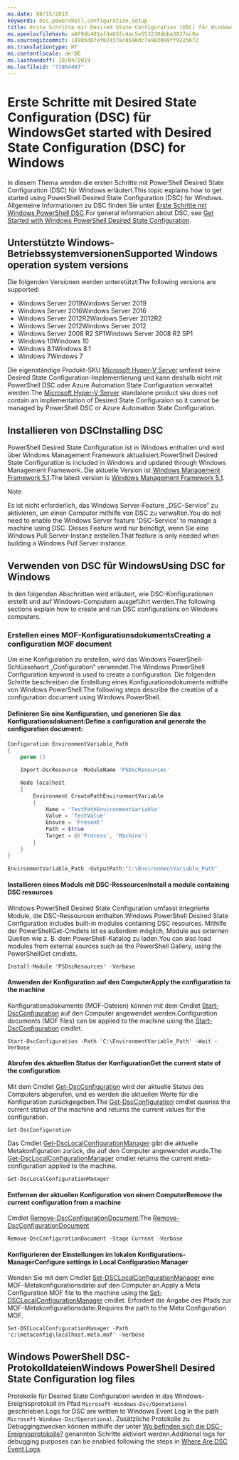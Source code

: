 ```yaml
---
ms.date: 08/15/2019
keywords: dsc,powershell,configuration,setup
title: Erste Schritte mit Desired State Configuration (DSC) für Windows
ms.openlocfilehash: a4f9db481afda65fc4ac5e553230dbba3037ac9a
ms.sourcegitcommit: 18985d07ef024378c8590dc7a983099ff9225672
ms.translationtype: HT
ms.contentlocale: de-DE
ms.lasthandoff: 10/04/2019
ms.locfileid: "71954407"
---
```

# <a name="get-started-with-desired-state-configuration-dsc-for-windows"></a><span data-ttu-id="f8f43-103">Erste Schritte mit Desired State Configuration (DSC) für Windows</span><span class="sxs-lookup"><span data-stu-id="f8f43-103">Get started with Desired State Configuration (DSC) for Windows</span></span>

<span data-ttu-id="f8f43-104">In diesem Thema werden die ersten Schritte mit PowerShell Desired State Configuration (DSC) für Windows erläutert.</span><span class="sxs-lookup"><span data-stu-id="f8f43-104">This topic explains how to get started using PowerShell Desired State Configuration (DSC) for Windows.</span></span>
<span data-ttu-id="f8f43-105">Allgemeine Informationen zu DSC finden Sie unter [Erste Schritte mit Windows PowerShell DSC](../overview/overview.md).</span><span class="sxs-lookup"><span data-stu-id="f8f43-105">For general information about DSC, see [Get Started with Windows PowerShell Desired State Configuration](../overview/overview.md).</span></span>

## <a name="supported-windows-operation-system-versions"></a><span data-ttu-id="f8f43-106">Unterstützte Windows-Betriebssystemversionen</span><span class="sxs-lookup"><span data-stu-id="f8f43-106">Supported Windows operation system versions</span></span>

<span data-ttu-id="f8f43-107">Die folgenden Versionen werden unterstützt:</span><span class="sxs-lookup"><span data-stu-id="f8f43-107">The following versions are supported:</span></span>

- <span data-ttu-id="f8f43-108">Windows Server 2019</span><span class="sxs-lookup"><span data-stu-id="f8f43-108">Windows Server 2019</span></span>
- <span data-ttu-id="f8f43-109">Windows Server 2016</span><span class="sxs-lookup"><span data-stu-id="f8f43-109">Windows Server 2016</span></span>
- <span data-ttu-id="f8f43-110">Windows Server 2012R2</span><span class="sxs-lookup"><span data-stu-id="f8f43-110">Windows Server 2012R2</span></span>
- <span data-ttu-id="f8f43-111">Windows Server 2012</span><span class="sxs-lookup"><span data-stu-id="f8f43-111">Windows Server 2012</span></span>
- <span data-ttu-id="f8f43-112">Windows Server 2008 R2 SP1</span><span class="sxs-lookup"><span data-stu-id="f8f43-112">Windows Server 2008 R2 SP1</span></span>
- <span data-ttu-id="f8f43-113">Windows 10</span><span class="sxs-lookup"><span data-stu-id="f8f43-113">Windows 10</span></span>
- <span data-ttu-id="f8f43-114">Windows 8.1</span><span class="sxs-lookup"><span data-stu-id="f8f43-114">Windows 8.1</span></span>
- <span data-ttu-id="f8f43-115">Windows 7</span><span class="sxs-lookup"><span data-stu-id="f8f43-115">Windows 7</span></span>

<span data-ttu-id="f8f43-116">Die eigenständige Produkt-SKU [Microsoft Hyper-V Server](/windows-server/virtualization/hyper-v/hyper-v-server-2016) umfasst keine Desired State Configuration-Implementierung und kann deshalb nicht mit PowerShell DSC oder Azure Automation State Configuration verwaltet werden.</span><span class="sxs-lookup"><span data-stu-id="f8f43-116">The [Microsoft Hyper-V Server](/windows-server/virtualization/hyper-v/hyper-v-server-2016) standalone product sku does not contain an implementation of Desired State Configuraion so it cannot be managed by PowerShell DSC or Azure Automation State Configuration.</span></span>

## <a name="installing-dsc"></a><span data-ttu-id="f8f43-117">Installieren von DSC</span><span class="sxs-lookup"><span data-stu-id="f8f43-117">Installing DSC</span></span>

<span data-ttu-id="f8f43-118">PowerShell Desired State Configuration ist in Windows enthalten und wird über Windows Management Framework aktualisiert.</span><span class="sxs-lookup"><span data-stu-id="f8f43-118">PowerShell Desired State Configuration is included in Windows and updated through Windows Management Framework.</span></span>
<span data-ttu-id="f8f43-119">Die aktuelle Version ist [Windows Management Framework 5.1](https://www.microsoft.com/en-us/download/details.aspx?id=54616).</span><span class="sxs-lookup"><span data-stu-id="f8f43-119">The latest version is [Windows Management Framework 5.1](https://www.microsoft.com/en-us/download/details.aspx?id=54616).</span></span>

> [!NOTE]
> <span data-ttu-id="f8f43-120">Es ist nicht erforderlich, das Windows Server-Feature „DSC-Service“ zu aktivieren, um einen Computer mithilfe von DSC zu verwalten.</span><span class="sxs-lookup"><span data-stu-id="f8f43-120">You do not need to enable the Windows Server feature 'DSC-Service' to manage a machine using DSC.</span></span>
> <span data-ttu-id="f8f43-121">Dieses Feature wird nur benötigt, wenn Sie eine Windows Pull Server-Instanz erstellen.</span><span class="sxs-lookup"><span data-stu-id="f8f43-121">That feature is only needed when building a Windows Pull Server instance.</span></span>

## <a name="using-dsc-for-windows"></a><span data-ttu-id="f8f43-122">Verwenden von DSC für Windows</span><span class="sxs-lookup"><span data-stu-id="f8f43-122">Using DSC for Windows</span></span>

<span data-ttu-id="f8f43-123">In den folgenden Abschnitten wird erläutert, wie DSC-Konfigurationen erstellt und auf Windows-Computern ausgeführt werden.</span><span class="sxs-lookup"><span data-stu-id="f8f43-123">The following sections explain how to create and run DSC configurations on Windows computers.</span></span>

### <a name="creating-a-configuration-mof-document"></a><span data-ttu-id="f8f43-124">Erstellen eines MOF-Konfigurationsdokuments</span><span class="sxs-lookup"><span data-stu-id="f8f43-124">Creating a configuration MOF document</span></span>

<span data-ttu-id="f8f43-125">Um eine Konfiguration zu erstellen, wird das Windows PowerShell-Schlüsselwort „Configuration“ verwendet.</span><span class="sxs-lookup"><span data-stu-id="f8f43-125">The Windows PowerShell Configuration keyword is used to create a configuration.</span></span>
<span data-ttu-id="f8f43-126">Die folgenden Schritte beschreiben die Erstellung eines Konfigurationsdokuments mithilfe von Windows PowerShell.</span><span class="sxs-lookup"><span data-stu-id="f8f43-126">The following steps describe the creation of a configuration document using Windows PowerShell.</span></span>

#### <a name="define-a-configuration-and-generate-the-configuration-document"></a><span data-ttu-id="f8f43-127">Definieren Sie eine Konfiguration, und generieren Sie das Konfigurationsdokument:</span><span class="sxs-lookup"><span data-stu-id="f8f43-127">Define a configuration and generate the configuration document:</span></span>

```powershell
Configuration EnvironmentVariable_Path
{
    param ()

    Import-DscResource -ModuleName 'PSDscResources'

    Node localhost
    {
        Environment CreatePathEnvironmentVariable
        {
            Name = 'TestPathEnvironmentVariable'
            Value = 'TestValue'
            Ensure = 'Present'
            Path = $true
            Target = @('Process', 'Machine')
        }
    }
}

EnvironmentVariable_Path -OutputPath:"C:\EnvironmentVariable_Path"
```
#### <a name="install-a-module-containing-dsc-resources"></a><span data-ttu-id="f8f43-128">Installieren eines Moduls mit DSC-Ressourcen</span><span class="sxs-lookup"><span data-stu-id="f8f43-128">Install a module containing DSC resources</span></span>

<span data-ttu-id="f8f43-129">Windows PowerShell Desired State Configuration umfasst integrierte Module, die DSC-Ressourcen enthalten.</span><span class="sxs-lookup"><span data-stu-id="f8f43-129">Windows PowerShell Desired State Configuration includes built-in modules containing DSC resources.</span></span>
<span data-ttu-id="f8f43-130">Mithilfe der PowerShellGet-Cmdlets ist es außerdem möglich, Module aus externen Quellen wie z. B. dem PowerShell-Katalog zu laden.</span><span class="sxs-lookup"><span data-stu-id="f8f43-130">You can also load modules from external sources such as the PowerShell Gallery, using the PowerShellGet cmdlets.</span></span>

`Install-Module 'PSDscResources' -Verbose`

#### <a name="apply-the-configuration-to-the-machine"></a><span data-ttu-id="f8f43-131">Anwenden der Konfiguration auf den Computer</span><span class="sxs-lookup"><span data-stu-id="f8f43-131">Apply the configuration to the machine</span></span>

<span data-ttu-id="f8f43-132">Konfigurationsdokumente (MOF-Dateien) können mit dem Cmdlet [Start-DscConfiguration](/powershell/module/psdesiredstateconfiguration/start-dscconfiguration) auf den Computer angewendet werden.</span><span class="sxs-lookup"><span data-stu-id="f8f43-132">Configuration documents (MOF files) can be applied to the machine using the [Start-DscConfiguration](/powershell/module/psdesiredstateconfiguration/start-dscconfiguration) cmdlet.</span></span>

`Start-DscConfiguration -Path 'C:\EnvironmentVariable_Path' -Wait -Verbose`

#### <a name="get-the-current-state-of-the-configuration"></a><span data-ttu-id="f8f43-133">Abrufen des aktuellen Status der Konfiguration</span><span class="sxs-lookup"><span data-stu-id="f8f43-133">Get the current state of the configuration</span></span>

<span data-ttu-id="f8f43-134">Mit dem Cmdlet [Get-DscConfiguration](/powershell/module/psdesiredstateconfiguration/get-dscconfiguration) wird der aktuelle Status des Computers abgerufen, und es werden die aktuellen Werte für die Konfiguration zurückgegeben.</span><span class="sxs-lookup"><span data-stu-id="f8f43-134">The [Get-DscConfiguration](/powershell/module/psdesiredstateconfiguration/get-dscconfiguration) cmdlet queries the current status of the machine and returns the current values for the configuration.</span></span>

`Get-DscConfiguration`

<span data-ttu-id="f8f43-135">Das Cmdlet [Get-DscLocalConfigurationManager](/powershell/module/psdesiredstateconfiguration/get-dscLocalConfigurationManager) gibt die aktuelle Metakonfiguration zurück, die auf den Computer angewendet wurde.</span><span class="sxs-lookup"><span data-stu-id="f8f43-135">The [Get-DscLocalConfigurationManager](/powershell/module/psdesiredstateconfiguration/get-dscLocalConfigurationManager) cmdlet returns the current meta-configuration applied to the machine.</span></span>

`Get-DscLocalConfigurationManager`

#### <a name="remove-the-current-configuration-from-a-machine"></a><span data-ttu-id="f8f43-136">Entfernen der aktuellen Konfiguration von einem Computer</span><span class="sxs-lookup"><span data-stu-id="f8f43-136">Remove the current configuration from a machine</span></span>

<span data-ttu-id="f8f43-137">Cmdlet [Remove-DscConfigurationDocument](/powershell/module/psdesiredstateconfiguration/remove-dscconfigurationdocument):</span><span class="sxs-lookup"><span data-stu-id="f8f43-137">The [Remove-DscConfigurationDocument](/powershell/module/psdesiredstateconfiguration/remove-dscconfigurationdocument)</span></span>

`Remove-DscConfigurationDocument -Stage Current -Verbose`

#### <a name="configure-settings-in-local-configuration-manager"></a><span data-ttu-id="f8f43-138">Konfigurieren der Einstellungen im lokalen Konfigurations-Manager</span><span class="sxs-lookup"><span data-stu-id="f8f43-138">Configure settings in Local Configuration Manager</span></span>

<span data-ttu-id="f8f43-139">Wenden Sie mit dem Cmdlet [Set-DSCLocalConfigurationManager](/powershell/module/PSDesiredStateConfiguration/Set-DscLocalConfigurationManager) eine MOF-Metakonfigurationsdatei auf den Computer an.</span><span class="sxs-lookup"><span data-stu-id="f8f43-139">Apply a Meta Configuration MOF file to the machine using the [Set-DSCLocalConfigurationManager](/powershell/module/PSDesiredStateConfiguration/Set-DscLocalConfigurationManager) cmdlet.</span></span>
<span data-ttu-id="f8f43-140">Erfordert die Angabe des Pfads zur MOF-Metakonfigurationsdatei.</span><span class="sxs-lookup"><span data-stu-id="f8f43-140">Requires the path to the Meta Configuration MOF.</span></span>

`Set-DSCLocalConfigurationManager -Path 'c:\metaconfig\localhost.meta.mof' -Verbose`

## <a name="windows-powershell-desired-state-configuration-log-files"></a><span data-ttu-id="f8f43-141">Windows PowerShell DSC-Protokolldateien</span><span class="sxs-lookup"><span data-stu-id="f8f43-141">Windows PowerShell Desired State Configuration log files</span></span>

<span data-ttu-id="f8f43-142">Protokolle für Desired State Configuration werden in das Windows-Ereignisprotokoll im Pfad `Microsoft-Windows-Dsc/Operational` geschrieben.</span><span class="sxs-lookup"><span data-stu-id="f8f43-142">Logs for DSC are written to Windows Event Log in the path `Microsoft-Windows-Dsc/Operational`.</span></span>
<span data-ttu-id="f8f43-143">Zusätzliche Protokolle zu Debuggingzwecken können mithilfe der unter [Wo befinden sich die DSC-Ereignisprotokolle?](/powershell/dsc/troubleshooting/troubleshooting#where-are-dsc-event-logs) genannten Schritte aktiviert werden.</span><span class="sxs-lookup"><span data-stu-id="f8f43-143">Additional logs for debugging purposes can be enabled following the steps in [Where Are DSC Event Logs](/powershell/dsc/troubleshooting/troubleshooting#where-are-dsc-event-logs).</span></span>
